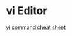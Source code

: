 # vi Editor 
[vi command cheat sheet](http://www.atmos.albany.edu/daes/atmclasses/atm350/vi_cheat_sheet.pdf) 